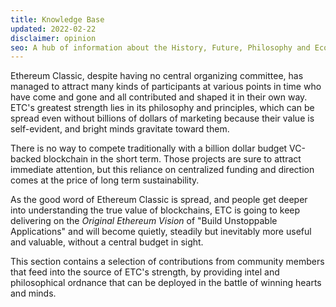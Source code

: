 ```yaml
---
title: Knowledge Base
updated: 2022-02-22
disclaimer: opinion
seo: A hub of information about the History, Future, Philosophy and Economics of Ethereum Classic, documenting the why, how and where of the decentralized version of Ethereum.
---
```


Ethereum Classic, despite having no central organizing committee, has managed to attract many kinds of participants at various points in time who have come and gone and all contributed and shaped it in their own way. ETC's greatest strength lies in its philosophy and principles, which can be spread even without billions of dollars of marketing because their value is self-evident, and bright minds gravitate toward them.

There is no way to compete traditionally with a billion dollar budget VC-backed blockchain in the short term. Those projects are sure to attract immediate attention, but this reliance on centralized funding and direction comes at the price of long term sustainability.

As the good word of Ethereum Classic is spread, and people get deeper into understanding the true value of blockchains, ETC is going to keep delivering on the _Original Ethereum Vision_ of "Build Unstoppable Applications" and will become quietly, steadily but inevitably more useful and valuable, without a central budget in sight.

This section contains a selection of contributions from community members that feed into the source of ETC's strength, by providing intel and philosophical ordnance that can be deployed in the battle of winning hearts and minds.
